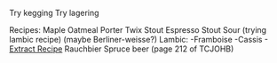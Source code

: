 Try kegging
Try lagering

Recipes:
Maple Oatmeal Porter
Twix Stout
Espresso Stout
Sour (trying lambic recipe) (maybe Berliner-weisse?)
Lambic:
  -Framboise
  -Cassis
  -[Extract Recipe](www.homebrewtalk.com/f72/lambic-bos-3rd-bost-two-golds-322168)
Rauchbier
Spruce beer (page 212 of TCJOHB)
